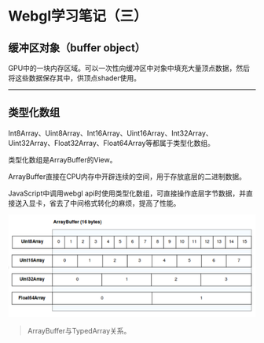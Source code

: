 # Webgl学习笔记（三）

## 缓冲区对象（buffer object）

GPU中的一块内存区域。可以一次性向缓冲区中对象中填充大量顶点数据，然后将这些数据保存其中，供顶点shader使用。

---

## 类型化数组

Int8Array、Uint8Array、Int16Array、Uint16Array、Int32Array、Uint32Array、Float32Array、Float64Array等都属于类型化数组。

类型化数组是ArrayBuffer的View。

ArrayBuffer直接在CPU内存中开辟连续的空间，用于存放底层的二进制数据。

JavaScript中调用webgl api时使用类型化数组，可直接操作底层字节数据，并直接送入显卡，省去了中间格式转化的麻烦，提高了性能。

![](/assets/typedarray.png)

> ArrayBuffer与TypedArray关系。



